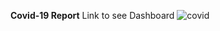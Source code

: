**Covid-19 Report**
Link to see Dashboard 
![covid](https://github.com/mohammadafzal007/Covid-19-Report/assets/83740723/f5c02ec8-2830-43ba-9c28-47bc89907f3a)
